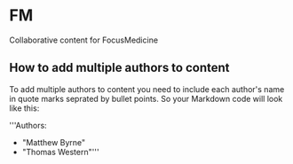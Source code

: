 # FM
Collaborative content for FocusMedicine

## How to add multiple authors to content

To add multiple authors to content you need to include each author's name in quote marks seprated by bullet points. So your Markdown code will look like this:

'''Authors:
- "Matthew Byrne"
- "Thomas Western"'''
